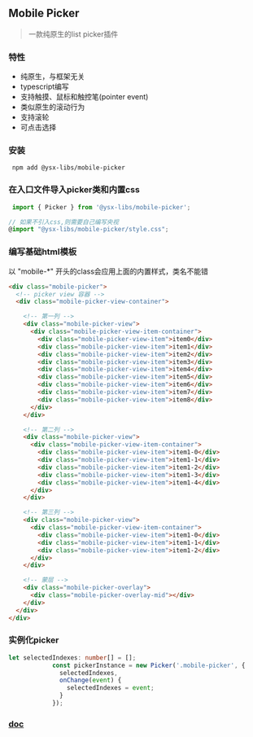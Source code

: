 ## Mobile Picker

> 一款纯原生的list picker插件

### 特性
- 纯原生，与框架无关
- typescript编写
- 支持触摸、鼠标和触控笔(pointer event)
- 类似原生的滚动行为
- 支持滚轮
- 可点击选择

### 安装
```
 npm add @ysx-libs/mobile-picker
```

### 在入口文件导入picker类和内置css
```typescript
 import { Picker } from '@ysx-libs/mobile-picker';

// 如果不引入css,则需要自己编写央视
@import "@ysx-libs/mobile-picker/style.css";

```

### 编写基础html模板

以 "mobile-*" 开头的class会应用上面的内置样式，类名不能错

```html
<div class="mobile-picker">
  <!-- picker view 容器 -->
  <div class="mobile-picker-view-container">

    <!-- 第一列 -->
    <div class="mobile-picker-view">
      <div class="mobile-picker-view-item-container">
        <div class="mobile-picker-view-item">item0</div>
        <div class="mobile-picker-view-item">item1</div>
        <div class="mobile-picker-view-item">item2</div>
        <div class="mobile-picker-view-item">item3</div>
        <div class="mobile-picker-view-item">item4</div>
        <div class="mobile-picker-view-item">item5</div>
        <div class="mobile-picker-view-item">item6</div>
        <div class="mobile-picker-view-item">item7</div>
        <div class="mobile-picker-view-item">item8</div>
      </div>
    </div>

    <!-- 第二列 -->
    <div class="mobile-picker-view">
      <div class="mobile-picker-view-item-container">
        <div class="mobile-picker-view-item">item1-0</div>
        <div class="mobile-picker-view-item">item1-1</div>
        <div class="mobile-picker-view-item">item1-2</div>
        <div class="mobile-picker-view-item">item1-3</div>
        <div class="mobile-picker-view-item">item1-4</div>
      </div>
    </div>

    <!-- 第三列 -->
    <div class="mobile-picker-view">
      <div class="mobile-picker-view-item-container">
        <div class="mobile-picker-view-item">item1-0</div>
        <div class="mobile-picker-view-item">item1-1</div>
        <div class="mobile-picker-view-item">item1-2</div>
      </div>
    </div>

    <!-- 蒙层 -->
    <div class="mobile-picker-overlay">
      <div class="mobile-picker-overlay-mid"></div>
    </div>
  </div>
</div>

```


### 实例化picker
```typescript
let selectedIndexes: number[] = [];
            const pickerInstance = new Picker('.mobile-picker', {
              selectedIndexes,
              onChange(event) {
                selectedIndexes = event;
              }
            });

```


### [doc](https://lychub.github.io/ysx-library/docs/playground/mobile-picker/entry/)

